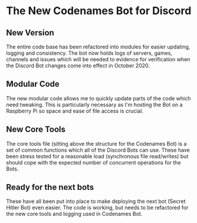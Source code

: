 # The New Codenames Bot for Discord

## New Version
The entire code base has been refactored into modules for easier updating, logging and consistency. 
The bot now holds logs of servers, games, channels and issues which will be needed to evidence for verification when the Discord Bot changes come into effect in October 2020.

## Modular Code
The new modular code allows me to quickly update parts of the code which need tweaking.
This is particularly necessary as I'm hosting the Bot on a Raspberry Pi so space and ease of file access is crucial.

## New Core Tools
The core tools file (sitting above the structure for the Codenames Bot) is a set of common functions which all of the Discord Bots can use.
These have been stress tested for a reasonable load (synchronous file read/writes) but should cope with the expected number of concurrent operations for the Bots.

## Ready for the next bots
These have all been put into place to make deploying the next bot (Secret Hitler Bot) even easier. 
The code is working, but needs to be refactored for the new core tools and logging used in Codenames Bot.

